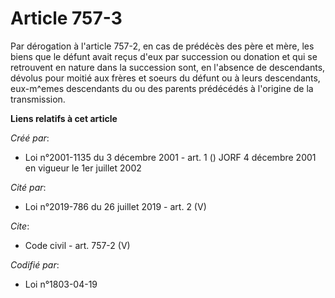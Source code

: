 # Article 757-3

Par dérogation à l'article 757-2, en cas de prédécès des père et mère, les biens que le défunt avait reçus d'eux par
succession ou donation et qui se retrouvent en nature dans la succession sont, en l'absence de descendants, dévolus pour
moitié aux frères et soeurs du défunt ou à leurs descendants, eux-m^emes descendants du ou des parents prédécédés à l'origine
de la transmission.

**Liens relatifs à cet article**

_Créé par_:

  - Loi n°2001-1135 du 3 décembre 2001 - art. 1 () JORF 4 décembre 2001 en vigueur le 1er juillet 2002

_Cité par_:

  - Loi n°2019-786 du 26 juillet 2019 - art. 2 (V)

_Cite_:

  - Code civil - art. 757-2 (V)

_Codifié par_:

  - Loi n°1803-04-19
